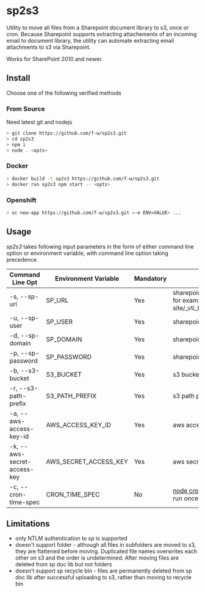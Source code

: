 # sp2s3
Utility to move all files from a Sharepoint document library to s3, once or cron. Because Sharepoint supports extracting attachements of an incoming email to document library, the utility can automate extracting email attachments to s3 via Sharepoint.

Works for SharePoint 2010 and newer.

## Install
Choose one of the following verified methods

### From Source
Need latest git and nodejs
```bash
> git clone https://github.com/f-w/sp2s3.git
> cd sp2s3
> npm i
> node . <opts>
```

### Docker

```bash
> docker build -t sp2s3 https://github.com/f-w/sp2s3.git
> docker run sp2s3 npm start -- <opts>
```

### Openshift

```bash
> oc new-app https://github.com/f-w/sp2s3.git <-e ENV=VALUE> ...
```

## Usage
*sp2s3* takes following input parameters in the form of either command line option or environment variable, with command line option taking precedence

| Command Line Opt           | Environment Variable  | Mandatory | Description                                                                                                    |
|----------------------------|-----------------------|-----------|----------------------------------------------------------------------------------------------------------------|
| -s, --sp-url                | SP_URL                | Yes       | sharepoint document library url, for example  https://my-site/_vti_bin/ListData.svc/mydoclib                   |
| -u, --sp-user               | SP_USER               | Yes       | sharepoint login user name                                                                                     |
| -d, --sp-domain             | SP_DOMAIN             | Yes       | sharepoint login user domain                                                                                   |
| -p, --sp-password           | SP_PASSWORD           | Yes       | sharepoint login password                                                                                      |
| -b, --s3-bucket             | S3_BUCKET             | Yes       | s3 bucket                                                                                                      |
| -r, --s3-path-prefix        | S3_PATH_PREFIX        | Yes       | s3 path prefix                                                                                                 |
| -a, --aws-access-key-id     | AWS_ACCESS_KEY_ID     | Yes       | aws access key id                                                                                              |
| -k, --aws-secret-access-key | AWS_SECRET_ACCESS_KEY | Yes       | aws secret access key                                                                                          |
| -c, --cron-time-spec        | CRON_TIME_SPEC        | No        | [node cron patterns](https://github.com/kelektiv/node-cron#available-cron-patterns). If not set then run once |

## Limitations

* only NTLM authentication to sp is supported
* doesn't support folder - although all files in subfolders are moved to s3, they are flattened before moving. Duplicated file names overwrites each other on s3 and the order is undetermined. After moving files are deleted from sp doc lib but not folders
* doesn't support sp recycle bin - files are permanently deleted from sp doc lib after successful uploading to s3, rather than moving to recycle bin
